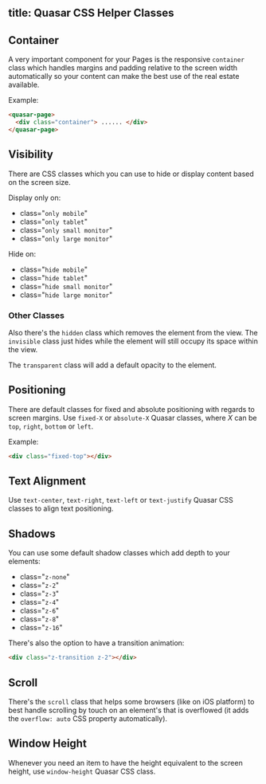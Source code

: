 title: Quasar CSS Helper Classes
---

## Container
A very important component for your Pages is the responsive `container` class which handles margins and padding relative to the screen width automatically so your content can make the best use of the real estate available.

Example:
``` html
<quasar-page>
  <div class="container"> ...... </div>
</quasar-page>
```

## Visibility
There are CSS classes which you can use to hide or display content based on the screen size.

Display only on:
* class="`only mobile`"
* class="`only tablet`"
* class="`only small monitor`"
* class="`only large monitor`"

Hide on:
* class="`hide mobile`"
* class="`hide tablet`"
* class="`hide small monitor`"
* class="`hide large monitor`"

### Other Classes
Also there's the `hidden` class which removes the element from the view. The `invisible` class just hides while the element will still occupy its space within the view.

The `transparent` class will add a default opacity to the element.

## Positioning
There are default classes for fixed and absolute positioning with regards to screen margins. Use `fixed-X` or `absolute-X` Quasar classes, where *X* can be `top`, `right`, `bottom` or `left`.

Example:
``` html
<div class="fixed-top"></div>
```

## Text Alignment
Use `text-center`, `text-right`, `text-left` or `text-justify` Quasar CSS classes to align text positioning.

## Shadows
You can use some default shadow classes which add depth to your elements:
* class="`z-none`"
* class="`z-2`"
* class="`z-3`"
* class="`z-4`"
* class="`z-6`"
* class="`z-8`"
* class="`z-16`"

There's also the option to have a transition animation:
``` html
<div class="z-transition z-2"></div>
```

## Scroll
There's the `scroll` class that helps some browsers (like on iOS platform) to best handle scrolling by touch on an element's that is overflowed (it adds the `overflow: auto` CSS property automatically).

## Window Height
Whenever you need an item to have the height equivalent to the screen height, use `window-height` Quasar CSS class.

